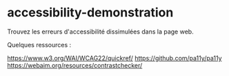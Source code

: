 # accessibility-demonstration

Trouvez les erreurs d'accessibilité dissimulées dans la page web.

Quelques ressources :

https://www.w3.org/WAI/WCAG22/quickref/
https://github.com/pa11y/pa11y
https://webaim.org/resources/contrastchecker/
